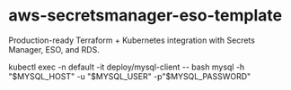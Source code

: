 # aws-secretsmanager-eso-template
Production-ready Terraform + Kubernetes integration with Secrets Manager, ESO, and RDS.


kubectl exec -n default -it deploy/mysql-client -- bash
mysql -h "$MYSQL_HOST" -u "$MYSQL_USER" -p"$MYSQL_PASSWORD"